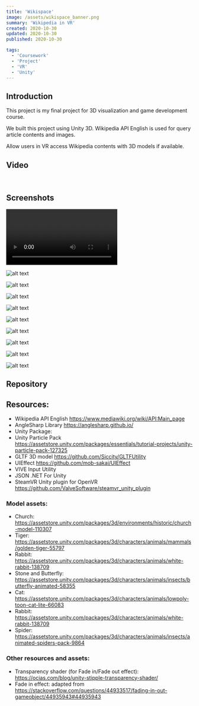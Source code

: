 ```yaml
---
title: 'Wikispace'
image: /assets/wikispace_banner.png
summary: 'Wikipedia in VR'
created: 2020-10-30
updated: 2020-10-30 
published: 2020-10-30 

tags:
  - 'Coursework'
  - 'Project'
  - 'VR'
  - 'Unity'
---
```



## Introduction
This project is my final project for 3D visualization and game development course.

We built this project using Unity 3D. Wikipedia API English is used for query article contents and images.

Allow users in VR access Wikipedia contents with 3D models if available.

## Video

<script>
  import { YouTube } from 'sveltekit-embed'
  import GitHub from '$lib/components/extra/github.svelte'
</script>

<YouTube youTubeId="qQzPpEX_u2M" />

<br />


## Screenshots
![alt text](/assets/Wikispace.mp4 "Wikispace screenshot")

![alt text](/assets/wikipedia_(1).png "Wikispace screenshot")


![alt text](/assets/wikipedia_(2).png "Wikispace screenshot")


![alt text](/assets/wikipedia_(3).png "Wikispace screenshot")


![alt text](/assets/wikipedia_(4).png "Wikispace screenshot")


![alt text](/assets/wikipedia_(5).png "Wikispace screenshot")


![alt text](/assets/wikipedia_(6).png "Wikispace screenshot")


![alt text](/assets/wikipedia_(7).png "Wikispace screenshot")


![alt text](/assets/wikipedia_(8).png "Wikispace screenshot")


![alt text](/assets/wikipedia_(9).png "Wikispace screenshot")
## Repository

<GitHub user="ntvthuyen" repo="wikispace"/>

## Resources:
- Wikipedia API English https://www.mediawiki.org/wiki/API:Main_page
- AngleSharp Library https://anglesharp.github.io/ 
- Unity Package:
- Unity Particle Pack https://assetstore.unity.com/packages/essentials/tutorial-projects/unity-particle-pack-127325
- GLTF 3D model https://github.com/Siccity/GLTFUtility
- UIEffect https://github.com/mob-sakai/UIEffect
- VIVE Input Utility
- JSON .NET For Unity
- SteamVR Unity plugin for OpenVR https://github.com/ValveSoftware/steamvr_unity_plugin
### Model assets:
- Church: https://assetstore.unity.com/packages/3d/environments/historic/church-model-110307
- Tiger: https://assetstore.unity.com/packages/3d/characters/animals/mammals/golden-tiger-55797
- Rabbit: https://assetstore.unity.com/packages/3d/characters/animals/white-rabbit-138709
- Stone and Butterfly: https://assetstore.unity.com/packages/3d/characters/animals/insects/butterfly-animated-58355
- Cat: https://assetstore.unity.com/packages/3d/characters/animals/lowpoly-toon-cat-lite-66083
- Rabbit: https://assetstore.unity.com/packages/3d/characters/animals/white-rabbit-138709
- Spider: https://assetstore.unity.com/packages/3d/characters/animals/insects/animated-spiders-pack-9864
### Other resources and assets:
- Transparency shader (for Fade in/Fade out effect): https://ocias.com/blog/unity-stipple-transparency-shader/
- Fade in effect: adapted from https://stackoverflow.com/questions/44933517/fading-in-out-gameobject/44935943#44935943
